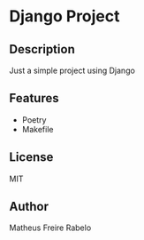 # Django Project

## Description
Just a simple project using Django

## Features
- Poetry
- Makefile

## License
MIT

## Author
Matheus Freire Rabelo
